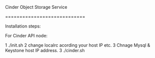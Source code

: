 Cinder Object Storage Service

============================

Installation steps:

For Cinder API node:

1 ./init.sh
2 change localrc acording your host IP etc.
3 Chnage Mysql & Keystone host IP address.
3 ./cinder.sh

